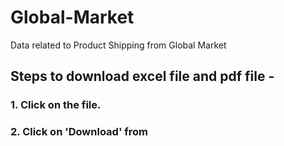 # Global-Market
Data related to Product Shipping from Global Market
## Steps to download excel file and pdf file -
### 1. Click on the file.
### 2. Click on 'Download' from 
